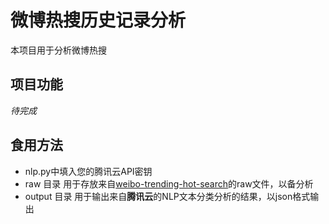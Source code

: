 # 微博热搜历史记录分析
本项目用于分析微博热搜
## 项目功能
*待完成*
## 食用方法
- nlp.py中填入您的腾讯云API密钥
- raw 目录
  用于存放来自[weibo-trending-hot-search](https://github.com/justjavac/weibo-trending-hot-search)的raw文件，以备分析
- output 目录
  用于输出来自**腾讯云**的NLP文本分类分析的结果，以json格式输出
